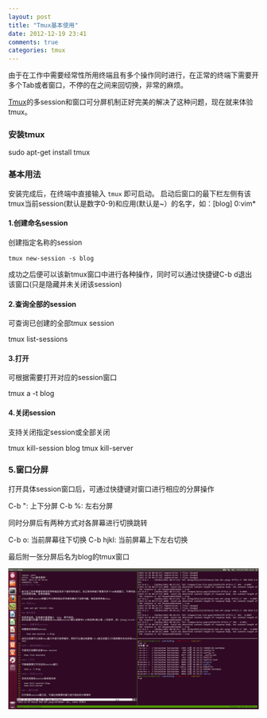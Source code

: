```yaml
---
layout: post
title: "Tmux基本使用"
date: 2012-12-19 23:41
comments: true
categories: tmux 
---
```


由于在工作中需要经常性所用终端且有多个操作同时进行，在正常的终端下需要开多个Tab或者窗口，不停的在之间来回切换，非常的麻烦。

[Tmux]的多session和窗口可分屏机制正好完美的解决了这种问题，现在就来体验tmux。

### 安装tmux

  sudo apt-get install tmux

### 基本用法

安装完成后，在终端中直接输入 `tmux` 即可启动。
启动后窗口的最下栏左侧有该tmux当前session(默认是数字0-9)和应用(默认是~）的名字，如：[blog] 0:vim\*

#### 1.创建命名session

创建指定名称的session

    tmux new-session -s blog

成功之后便可以该新tmux窗口中进行各种操作，同时可以通过快捷键C-b d退出该窗口(只是隐藏并未关闭该session)

#### 2.查询全部的session

可查询已创建的全部tmux session

  tmux list-sessions

#### 3.打开

可根据需要打开对应的session窗口

  tmux a -t blog

#### 4.关闭session

支持关闭指定session或全部关闭

  tmux kill-session blog
  tmux kill-server

### 5.窗口分屏

打开具体session窗口后，可通过快捷键对窗口进行相应的分屏操作

  C-b ": 上下分屏 
  C-b %:  左右分屏

同时分屏后有两种方式对各屏幕进行切换跳转

  C-b o: 当前屏幕往下切换
  C-b hjkl: 当前屏幕上下左右切换


最后附一张分屏后名为blog的tmux窗口

![tmux split](/images/tmux.png)

[Tmux]: http://tmux.sourceforge.net
